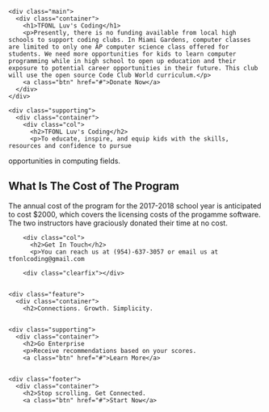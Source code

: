 <html>
  <head>
    <link href='https://fonts.googleapis.com/css?family=Oswald:400,700' rel='stylesheet' type='text/css'>
    <link href="/style.css" type="text/css" rel="stylesheet" />
  </head>
  <body>

    <div class="main">
      <div class="container">
        <h1>TFONL Luv's Coding</h1>
        <p>Presently, there is no funding available from local high schools to support coding clubs. In Miami Gardens, computer classes are limited to only one AP computer science class offered for students. We need more opportunities for kids to learn computer programming while in high school to open up education and their exposure to potential career opportunities in their future. This club will use the open source Code Club World curriculum.</p>
        <a class="btn" href="#">Donate Now</a>
      </div>
    </div>

    <div class="supporting">
      <div class="container">
        <div class="col">
          <h2>TFONL Luv's Coding</h2>
          <p>To educate, inspire, and equip kids with the skills, resources and confidence to pursue
opportunities in computing fields.</p>
        </div>
        <div class="col">
          <h2>What Is The Cost of The Program</h2>
          <p>The annual cost of the program for the 2017-2018 school year is anticipated to cost $2000, which covers the licensing costs of the progamme software. The two instructors have graciously donated their time at no cost. 


</p>
        
        <div class="col">
          <h2>Get In Touch</h2>
          <p>You can reach us at (954)-637-3057 or email us at tfonlcoding@gmail.com
        
        <div class="clearfix"></div>
      

    <div class="feature">
      <div class="container">
        <h2>Connections. Growth. Simplicity.
      

    <div class="supporting">
      <div class="container">
        <h2>Go Enterprise
        <p>Receive recommendations based on your scores.
        <a class="btn" href="#">Learn More</a>
      

    <div class="footer">
      <div class="container">
        <h2>Stop scrolling. Get Connected.
        <a class="btn" href="#">Start Now</a>


      
